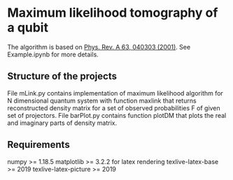 # Maximum likelihood tomography of a qubit
The algorithm is based on [Phys. Rev. A 63, 040303 (2001)](https://journals.aps.org/pra/abstract/10.1103/PhysRevA.63.040303).
See Example.ipynb for more details.

## Structure of the projects
File mLink.py contains implementation of maximum likelihood algorithm for N dimensional quantum system 
with function maxlink that returns reconstructed density matrix for a set of observed probabilities
F of given set of projectors. 
File barPlot.py contains function plotDM that plots the real and imaginary parts of density matrix.


## Requirements
numpy >= 1.18.5
matplotlib >= 3.2.2
for latex rendering 
texlive-latex-base >= 2019
texlive-latex-picture >= 2019